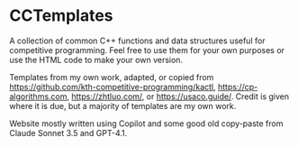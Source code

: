 ﻿# CCTemplates
A collection of common C++ functions and data structures useful for competitive programming.  Feel free to use them for your own purposes or use the HTML code to make your own version.

Templates from my own work, adapted, or copied from https://github.com/kth-competitive-programming/kactl, https://cp-algorithms.com, https://zhtluo.com/, or https://usaco.guide/. Credit is given where it is due, but a majority of templates are my own work.

Website mostly written using Copilot and some good old copy-paste from Claude Sonnet 3.5 and GPT-4.1.
